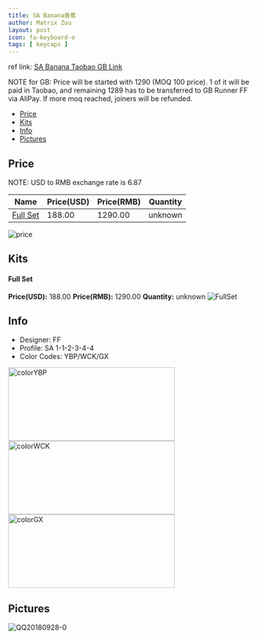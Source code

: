 ```yaml
---
title: SA Banana香蕉
author: Matrix Zou
layout: post
icon: fa-keyboard-o
tags: [ keycaps ]
---
```


ref link: [SA Banana Taobao GB Link](https://item.taobao.com/item.htm?spm=a1z09.2.0.0.5e022e8dQ92qJB&id=578444294624&_u=s1knu0t6c06c)  

NOTE for GB: Price will be started with 1290 (MOQ 100 price). 1 of it will be paid in Taobao, and remaining 1289 has to be transferred to GB Runner FF via AliPay. If more moq reached, joiners will be refunded.

* [Price](#price)
* [Kits](#kits)
* [Info](#info)
* [Pictures](#pictures)

## Price

NOTE: USD to RMB exchange rate is 6.87

| Name          | Price(USD)    |  Price(RMB)  | Quantity |
| ------------- | ------------- |  ---------- | -------- |
|[Full Set](#fullset)|188.00|1290.00|unknown|

<img src="{{ 'assets/images/banana/price.png' | relative_url }}" alt="price" class="image featured">

## Kits
#### Full Set
**Price(USD):** 188.00 	**Price(RMB):** 1290.00		**Quantity:** unknown
<img src="{{ 'assets/images/banana/kits_pics/fullset.jpg' | relative_url }}" alt="FullSet" class="image featured">

## Info
* Designer: FF
* Profile: SA 1-1-2-3-4-4
* Color Codes: YBP/WCK/GX  
<img src="{{ 'assets/images/SP_ColorCodes/abs/SP_Abs_ColorCodes_YBP.png' | relative_url }}" alt="colorYBP" height="150" width="340">
<img src="{{ 'assets/images/SP_ColorCodes/abs/SP_Abs_ColorCodes_WCK.png' | relative_url }}" alt="colorWCK" height="150" width="340">
<img src="{{ 'assets/images/SP_ColorCodes/abs/SP_Abs_ColorCodes_GX.png' | relative_url }}" alt="colorGX" height="150" width="340">

## Pictures
<img src="{{ 'assets/images/banana/rendering_pics/QQ20180928-0.jpg' | relative_url }}" alt="QQ20180928-0" class="image featured">
